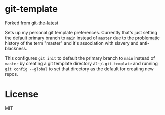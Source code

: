 # git-template

Forked from [git-the-latest](https://github.com/chrisdickinson/git-the-latest)

Sets up my personal git template preferences. Currently that's just setting the default primary branch to `main` instead of `master` due to the problematic history of the term "master" and it's association with slavery and anti-blackness.

This configures `git init` to default the primary branch to `main` instead of
`master` by creating a git template directory at `~/.git-template` and running
`git config --global` to set that directory as the default for creating new
repos.

# License

MIT
